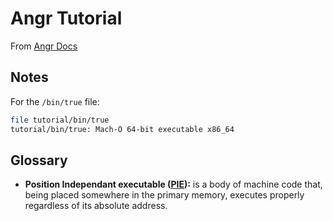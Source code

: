 # Angr Tutorial

From [Angr Docs](https://docs.angr.io/core-concepts/)

## Notes

For the `/bin/true` file:

```bash
file tutorial/bin/true 
tutorial/bin/true: Mach-O 64-bit executable x86_64
```

## Glossary

- **Position Independant executable ([PIE](https://en.wikipedia.org/wiki/Position-independent_code)):** is a body of machine code that, being placed somewhere in the primary memory, executes properly regardless of its absolute address. 
